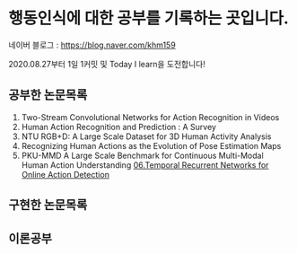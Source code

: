행동인식에 대한 공부를 기록하는 곳입니다.
========================================
네이버 블로그 : https://blog.naver.com/khm159

2020.08.27부터 1일 1커밋 및 Today I learn을 도전합니다!

공부한 논문목록
------

01. Two-Stream Convolutional Networks for Action Recognition in Videos
02. Human Action Recognition and Prediction : A Survey
03. NTU RGB+D: A Large Scale Dataset for 3D Human Activity Analysis
04. Recognizing Human Actions as the Evolution of Pose Estimation Maps
05. PKU-MMD A Large Scale Benchmark for Continuous Multi-Modal Human Action Understanding
[06.Temporal Recurrent Networks for Online Action Detection](https://github.com/khm159/Action-Recognition/blob/master/2020/Aug/Paper/TRN/%EB%85%BC%EB%AC%B8%EC%84%A4%EB%AA%85.md, "google link")


구현한 논문목록
------

이론공부
------
